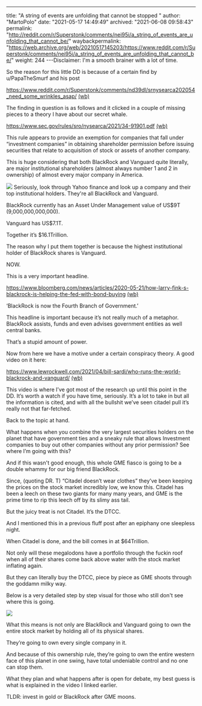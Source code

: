 ---
title: "A string of events are unfolding that cannot be stopped "
author: "MartoPolo"
date: "2021-05-17 14:49:49"
archived: "2021-06-08 09:58:43"
permalink: "http://reddit.com/r/Superstonk/comments/nei95i/a_string_of_events_are_unfolding_that_cannot_be/"
waybackpermalink: "https://web.archive.org/web/20210517145203/https://www.reddit.com/r/Superstonk/comments/nei95i/a_string_of_events_are_unfolding_that_cannot_be/"
weight: 244
---Disclaimer: I'm a smooth brainer with a lot of time.


So the reason for this little DD is because of a certain find by u/PapaTheSmurf and his post


<https://www.reddit.com/r/Superstonk/comments/nd39dl/srnysearca202054_need_some_wrinkles_asap/> [(wb)](https://www.reddit.com/r/Superstonk/comments/nd39dl/srnysearca202054_need_some_wrinkles_asap/)


The finding in question is as follows and it clicked in a couple of missing pieces to a theory I have about our secret whale.  

<https://www.sec.gov/rules/sro/nysearca/2021/34-91901.pdf> [(wb)](https://www.sec.gov/rules/sro/nysearca/2021/34-91901.pdf) 


This rule appears to provide an exemption for companies that fall under “investment companies” in obtaining shareholder permission before issuing securities that relate to acquisition of stock or assets of another company.  

This is huge considering that both BlackRock and Vanguard quite literally, are major institutional shareholders (almost always number 1 and 2 in ownership) of almost every major company in America.


![](/img/pgjpu1rpzoz61.png)
Seriously, look through Yahoo finance and look up a company and their top institutional holders. They're all BlackRock and Vanguard.  

BlackRock currently has an Asset Under Management value of US$9T (9,000,000,000,000).  

Vanguard has US$7.1T.  

Together it’s $16.1Trillion.  

The reason why I put them together is because the highest institutional holder of BlackRock shares is Vanguard. 


NOW.


This is a very important headline.  

<https://www.bloomberg.com/news/articles/2020-05-21/how-larry-fink-s-blackrock-is-helping-the-fed-with-bond-buying> [(wb)](https://web.archive.org/web/20210508014246/https://www.bloomberg.com/news/articles/2020-05-21/how-larry-fink-s-blackrock-is-helping-the-fed-with-bond-buying)  

‘BlackRock is now the Fourth Branch of Government.’  

This headline is important because it’s not really much of a metaphor. BlackRock assists, funds and even advises government entities as well central banks. 


That’s a stupid amount of power.  

Now from here we have a motive under a certain conspiracy theory. A good video on it here:  

<https://www.lewrockwell.com/2021/04/bill-sardi/who-runs-the-world-blackrock-and-vanguard/> [(wb)](https://web.archive.org/web/20210518014952/https://www.lewrockwell.com/2021/04/bill-sardi/who-runs-the-world-blackrock-and-vanguard/) 


This video is where I’ve got most of the research up until this point in the DD. It’s worth a watch if you have time, seriously. It’s a lot to take in but all the information is cited, and with all the bullshit we’ve seen citadel pull it’s really not that far-fetched.


Back to the topic at hand.   

What happens when you combine the very largest securities holders on the planet that have government ties and a sneaky rule that allows Investment companies to buy out other companies without any prior permission? See where I’m going with this?  

And if this wasn't good enough, this whole GME fiasco is going to be a double whammy for our big friend BlackRock.  

Since, (quoting DR. T) “Citadel doesn’t wear clothes” they’ve been keeping the prices on the stock market incredibly low, we know this. Citadel has been a leech on these two giants for many many years, and GME is the prime time to rip this leech off by its slimy ass tail.  

But the juicy treat is not Citadel. It’s the DTCC.  

And I mentioned this in a previous fluff post after an epiphany one sleepless night.  

When Citadel is done, and the bill comes in at $64Trillion.  

Not only will these megalodons have a portfolio through the fuckin roof when all of their shares come back above water with the stock market inflating again.  

But they can literally buy the DTCC, piece by piece as GME shoots through the goddamn milky way.


Below is a very detailed step by step visual for those who still don't see where this is going. 


![](/img/f5lle58dzoz61.png)


What this means is not only are BlackRock and Vanguard going to own the entire stock market by holding all of its physical shares.  

They’re going to own every single company in it.


And because of this ownership rule, they’re going to own the entire western face of this planet in one swing, have total undeniable control and no one can stop them.


What they plan and what happens after is open for debate, my best guess is what is explained in the video I linked earlier.


TLDR: invest in gold or BlackRock after GME moons.

